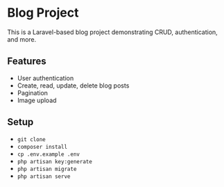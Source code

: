 # Blog Project

This is a Laravel-based blog project demonstrating CRUD, authentication, and more.

## Features
- User authentication
- Create, read, update, delete blog posts
- Pagination
- Image upload

## Setup
- `git clone`
- `composer install`
- `cp .env.example .env`
- `php artisan key:generate`
- `php artisan migrate`
- `php artisan serve`
